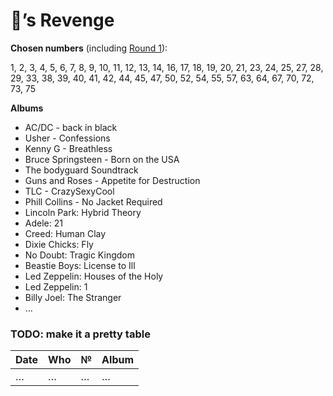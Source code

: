 # 🦉’s Revenge

**Chosen numbers** (including [Round 1](I.md)): 

1, 2, 3, 4, 5, 6, 7, 8, 9, 10, 11, 12, 13, 14, 16, 17, 18, 19, 20, 21, 23, 24, 25, 27, 28, 29, 33, 38, 39, 40, 41, 42, 44, 45, 47, 50, 52, 54, 55, 57, 63, 64, 67, 70, 72, 73, 75

**Albums**

* AC/DC - back in black
* Usher - Confessions
* Kenny G - Breathless
* Bruce Springsteen - Born on the USA
* The bodyguard Soundtrack
* Guns and Roses - Appetite for Destruction
* TLC - CrazySexyCool
* Phill Collins - No Jacket Required
* Lincoln Park: Hybrid Theory
* Adele: 21
* Creed: Human Clay
* Dixie Chicks: Fly
* No Doubt: Tragic Kingdom
* Beastie Boys: License to Ill
* Led Zeppelin: Houses of the Holy
* Led Zeppelin: 1
* Billy Joel: The Stranger
* …

### TODO: make it a pretty table

Date|Who|№|Album
----|---|-|-----
…|…|…|…
